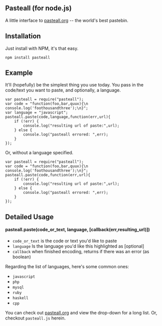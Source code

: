 ## Pasteall (for node.js)

A little interface to [pasteall.org](http://www.pasteall.org/) -- the world's best pastebin.

## Installation

Just install with NPM, it's that easy.

    npm install pasteall

## Example

It'll (hopefully) be the simplest thing you use today. You pass in the code/text you want to paste, and optionally, a language.

    var pasteall = require("pasteall");
    var code = "function(foo,bar,quux){\n  console.log('foothousandthree');\n}";
    var language = "javascript";
    pasteall.paste(code,language,function(err,url){
        if (!err) {
            console.log("resulting url of paste:",url);
        } else {
            console.log("pasteall errored: ",err);
        }
    });

Or, without a language specified.

    var pasteall = require("pasteall");
    var code = "function(foo,bar,quux){\n  console.log('foothousandthree');\n}";
    pasteall.paste(code,function(err,url){
        if (!err) {
            console.log("resulting url of paste:",url);
        } else {
            console.log("pasteall errored: ",err);
        }
    });

## Detailed Usage

#### pasteall.paste(code_or_text, language, [callback(err,resulting_url)])

* `code_or_text` is the code or text you'd like to paste
* `language` Is the language you'd like this highlighted as [optional]
* `callback` when finished encoding, returns if there was an error (as boolean)

Regarding the list of languages, here's some common ones:

* `javascript`
* `php`
* `mysql`
* `ruby`
* `haskell`
* `cpp`

You can check out [pasteall.org](http://www.pasteall.org/) and view the drop-down for a long list. Or, checkout `pasteall.js` herein.